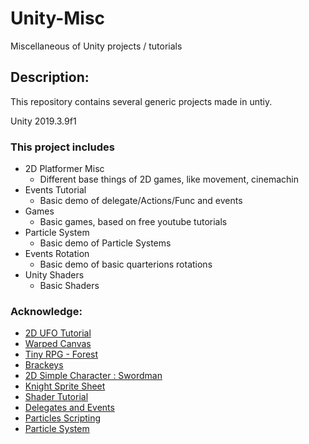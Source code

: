 # Unity-Misc
Miscellaneous of Unity projects / tutorials

## Description:
This repository contains several generic projects made in untiy. 

Unity 2019.3.9f1

### This project includes

* 2D Platformer Misc
	* Different base things of 2D games, like movement, cinemachin 
* Events Tutorial
	* Basic demo of delegate/Actions/Func and events
* Games
	* Basic games, based on free youtube tutorials
* Particle System
	* Basic demo of Particle Systems
* Events Rotation
	* Basic demo of basic quarterions rotations
* Unity Shaders
	* Basic Shaders

### Acknowledge:

* [2D UFO Tutorial](https://assetstore.unity.com/packages/essentials/tutorial-projects/2d-ufo-tutorial-52143)
* [Warped Canvas](https://assetstore.unity.com/packages/2d/characters/warped-caves-103250)
* [Tiny  RPG - Forest](https://assetstore.unity.com/packages/2d/characters/tiny-rpg-forest-114685)
* [Brackeys](https://www.youtube.com/channel/UCYbK_tjZ2OrIZFBvU6CCMiA)
* [2D Simple Character : Swordman](https://assetstore.unity.com/packages/2d/characters/2d-simple-character-swordman-133259?aid=1101lPGj&utm_source=aff)
* [Knight Sprite Sheet](https://assetstore.unity.com/packages/2d/characters/knight-sprite-sheet-free-93897?aid=1101lPGj&utm_source=aff)
* [Shader Tutorial](https://learn.unity.com/tutorial/writing-your-first-shader-in-unity#5c7f8528edbc2a002053b570)
* [Delegates and Events](https://learn.unity.com/project/c-survival-guide-delegates-and-events?language=en)
* [Particles Scripting](https://learn.unity.com/tutorial/recorded-video-session-controlling-particles-via-script?language=en)
* [Particle System](https://learn.unity.com/tutorial/visual-effects-with-particles?language=en)
